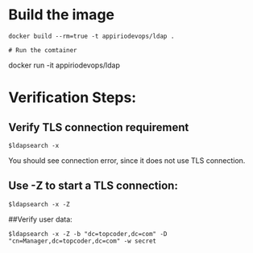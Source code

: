 
# Build the image
```
docker build --rm=true -t appiriodevops/ldap .

# Run the comtainer
```
 docker run -it appiriodevops/ldap

# Verification Steps:

## Verify TLS connection requirement
```
$ldapsearch -x
```
You should see connection error, since it does not use TLS connection.

## Use -Z to start a TLS connection:
```
$ldapsearch -x -Z
```
##Verify user data:
```
$ldapsearch -x -Z -b "dc=topcoder,dc=com" -D "cn=Manager,dc=topcoder,dc=com" -w secret
```

